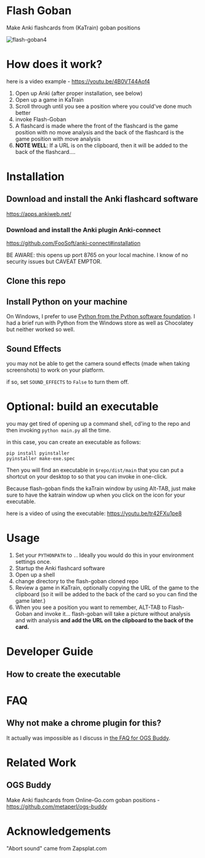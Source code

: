 # Flash Goban

Make Anki flashcards from (KaTrain) goban positions

![flash-goban4](https://user-images.githubusercontent.com/21293/190810634-b885e3a0-af1a-44e9-a2b1-f1018db7dc90.png)


# How does it work?

here is a video example - 
https://youtu.be/4B0VT44Aof4

1. Open up Anki (after proper installation, see below)
1. Open up a game in KaTrain
1. Scroll through until you see a position where you could've done much better
1. invoke Flash-Goban 
1. A flashcard is made where the front of the flashcard is the game position with no move analysis and the back of the flashcard is the game position with move analysis
1. **NOTE WELL**: If a URL is on the clipboard, then it will be added to the back of the flashcard....

# Installation

## Download and install the Anki flashcard software

https://apps.ankiweb.net/

### Download and install the Anki plugin Anki-connect

https://github.com/FooSoft/anki-connect#installation

BE AWARE: this opens up port 8765 on your local machine. I know of no security issues but CAVEAT EMPTOR.

## Clone this repo

## Install Python on your machine

On Windows, I prefer to use [Python from the Python software foundation](https://www.python.org/). 
I had a brief run with Python from the Windows store as well as Chocolatey but neither worked so well.

## Sound Effects

you may not be able to get the camera sound effects (made when taking screenshots) to work on your platform.

if so, set  `SOUND_EFFECTS` to `False` to turn them off. 

# Optional: build an executable

you may get tired of opening up a command shell, cd'ing to the repo and then invoking `python main.py` all the time.

in this case, you can create an executable as follows:

    pip install pyinstaller
    pyinstaller make-exe.spec

Then you will find an executable in `$repo/dist/main` that you can put a shortcut on your desktop to so that you can invoke in one-click.

Because flash-goban finds the kaTrain window by using Alt-TAB, just make sure to have the katrain window up when you click on the icon for your executable.

here is a video of using the executable: https://youtu.be/tr42FXu1pe8

# Usage

1. Set your `PYTHONPATH` to `.`. Ideally you would do this in your environment settings once.
2. Startup the Anki flashcard software
3. Open up a shell
4. change directory to the flash-goban cloned repo
5. Review a game in KaTrain, optionally copying the URL of the game to the clipboard
(so it will be added to the back of the card so you can find the game later.)
5. When you see a position you want to remember, ALT-TAB to Flash-Goban and invoke it... flash-goban will take a picture
without analysis and with analysis **and add the URL on the clipboard to the back of the card.**


# Developer Guide

## How to create the executable



# FAQ

## Why not make a chrome plugin for this?

It actually was impossible as I discuss in [the FAQ for OGS Buddy](https://github.com/metaperl/ogs-buddy#faq).

# Related Work

## OGS Buddy

Make Anki flashcards from Online-Go.com goban positions - https://github.com/metaperl/ogs-buddy

# Acknowledgements

"Abort sound" came from Zapsplat.com

